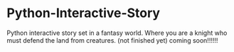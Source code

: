 # Python-Interactive-Story
Python interactive story set in a fantasy world. Where you are a knight who must defend the land from creatures. 
(not finished yet)
coming soon!!!!!!
